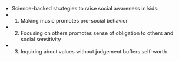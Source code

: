 - Science-backed strategies to raise social awareness in kids:
- 1. Making music promotes pro-social behavior 
- 2. Focusing on others promotes sense of obligation to others and social sensitivity
- 3. Inquiring about values without judgement buffers self-worth
